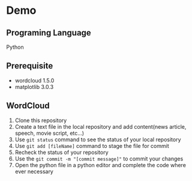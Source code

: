 # Demo
## Programing Language
Python
## Prerequisite
- wordcloud 1.5.0
- matplotlib 3.0.3
## WordCloud
1. Clone this repository 
2. Create a text file in the local repository and add content(news article, speech, movie script, etc...)
3. Use `git status` command to see the status of your local repository
4. Use `git add [fileName]` command to stage the file for commit
5. Recheck the status of your repository
6. Use the `git commit -m "[commit message]"` to commit your changes
7. Open the python file in a python editor and complete the code where ever necessary
